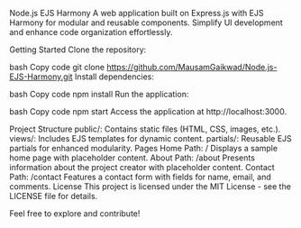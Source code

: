 Node.js EJS Harmony
A web application built on Express.js with EJS Harmony for modular and reusable components. Simplify UI development and enhance code organization effortlessly.

Getting Started
Clone the repository:

bash
Copy code
git clone https://github.com/MausamGaikwad/Node.js-EJS-Harmony.git
Install dependencies:

bash
Copy code
npm install
Run the application:

bash
Copy code
npm start
Access the application at http://localhost:3000.

Project Structure
public/: Contains static files (HTML, CSS, images, etc.).
views/: Includes EJS templates for dynamic content.
partials/: Reusable EJS partials for enhanced modularity.
Pages
Home
Path: /
Displays a sample home page with placeholder content.
About
Path: /about
Presents information about the project creator with placeholder content.
Contact
Path: /contact
Features a contact form with fields for name, email, and comments.
License
This project is licensed under the MIT License - see the LICENSE file for details.

Feel free to explore and contribute!